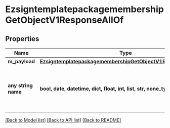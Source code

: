 # EzsigntemplatepackagemembershipGetObjectV1ResponseAllOf


## Properties
Name | Type | Description | Notes
------------ | ------------- | ------------- | -------------
**m_payload** | [**EzsigntemplatepackagemembershipGetObjectV1ResponseMPayload**](EzsigntemplatepackagemembershipGetObjectV1ResponseMPayload.md) |  | 
**any string name** | **bool, date, datetime, dict, float, int, list, str, none_type** | any string name can be used but the value must be the correct type | [optional]

[[Back to Model list]](../README.md#documentation-for-models) [[Back to API list]](../README.md#documentation-for-api-endpoints) [[Back to README]](../README.md)


